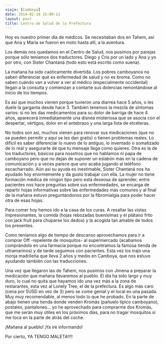 ```yaml
---
viaje: [Camboya]
date: 2014-02-18 15:00:13
layout: post
title: Centro de Salud de la Prefectura
---
```

<p>Hoy es nuestro primer día de médicos. Se necesitaban dos en Tahem, así que Ana y María se fueron en moto hasta allí, a la aventura.</p>
<p>Los demás nos quedamos en el Centro de Salud, nos pusimos por parejas porque sólo teníamos dos traductores. Diego y Cris por un lado y Ana y yo por otro, con Sister Chantaná (todo esto está escrito como suena).</p>
<p>La mañana ha sido caóticamente divertida. Los pobres camboyanos no saben diferenciar qué es enfermedad de salud y no es broma. Como no saben cuándo van a volver a ver al médico (especialmente occidental) llegan a la consulta y comienzan a contarte sus dolencias remontándose al inicio de los tiempos.</p>
<p>Es así que muchos vienen porque tuvieron una diarrea hace 5 años, o les duele la garganta desde hace 3. También tenemos la mezcla de síntomas varios: si no les das medicamentos para su dolor de barriga de hace 4 años, aparecerá inmediatamente una disnea misteriosa que se asocia con el despertar, vértigos, dolor en el antebrazo y una larga lista de etcéteras.</p>
<p>No todos son así, muchos vienen para renovar sus medicaciones (que no se pueden permitir y aquí se les dan gratis) o tienen problemas reales. Lo difícil es saber diferenciar lo nuevo de lo antiguo, lo inventado o somatizado de lo real y asegurarte de que tu mensaje llega como quieres. Otra es la de los traductores, básicos para nosotros que no hablamos ni papa de camboyano pero que no dejan de suponer un eslabón más en la cadena de comunicación y a veces parece que uno acaba jugando al teléfono escacharrado. Aún así su ayuda es inestimable, Sister Chantaná nos ha ayudado hoy enormemente y da gusto trabajar con ella. La mujer no tiene formación médica de ningún tipo pero está deseosa de aprender; entre pacientes nos hace preguntas sobre sus enfermedades, se encarga de repartir hojas informativas sobre las enfermedades más comunes y al final de la mañana estuvo preguntándonos por la fibromialgia para poder hacer otra de esas hojas.</p>
<p>Para comer hoy hemos ido a la casa de los curas. A resaltar las vistas impresionantes, la comida (hojas rebozadas buenísimas y el plátano frito con jack fruit para chuparse los dedos) y la acogida tan amable de todos los presentes.</p>
<p>Como teníamos algo de tiempo de descanso aprovechamos para ir a comprar Off -repelente de mosquitos- al supermercado (acabamos comprándolo en una farmacia porque no encontramos la famosa tienda de ultramarinos) y de tarde seguimos con pacientes. Esta vez los trajo una monja madrileña que lleva 2 años y medio en Camboya, que nos estuvo ayudando también con las traducciones.</p>
<p>Una vez que llegaron las de Tahem, nos pusimos con Jimena a preparar la medicación que mañana llevaremos al pueblo. El día ha sido largo y muy duro, lo cual no quita que hayamos ido una vez más a la zona de restarantes, esta vez al Lonely Tree, el de la prefectura. Es algo más caro (cena por 5USD en vez de 3) pero se come genial y el local es una pasada. Muy muy recomendable, al menos todo lo que he probado. En la parte de abajo tienen una tienda donde venden Kromás (pañuelo típico camboyano), postales, pantalones... yo he aprovechado para comprarme dos Kromás, que me serán muy útiles en los próximos días, para no tragar mosquitos si me toca en la parte de atrás del coche.</p>
<p>¡Mañana al pueblo! ¡Ya iré informando!</p>
<p>Por cierto, YA TENGO MALETA!!!!</p>
<p><img src="https://lh3.ggpht.com/VH5kF9VIzrXhMRSQ4wPV5FhpXikwSBa9laOuJf_AuyB6JFadNuUIVBJDkGoiXvwu_Lk_z56K2OaM_jyj-WiB" alt="" data-key="5140143"></p>